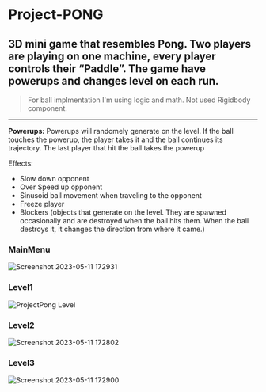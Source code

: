 # Project-PONG

3D mini game that resembles Pong. Two players are playing on one machine, every player controls their “Paddle”.
The game have powerups and changes level on each run.
-------
> For ball implmentation I'm using logic and math. 
> Not used Rigidbody component.
-------
**Powerups:**
Powerups will randomely generate on the level.  If the ball touches the powerup, the player takes it and the ball continues its trajectory. The last player that hit the ball takes the powerup 

Effects:
- Slow down opponent 
- Over Speed up opponent 
- Sinusoid ball movement when traveling to the opponent 
- Freeze player 
- Blockers (objects that generate on the level. They are spawned occasionally and are destroyed when the ball hits them. When the ball destroys it, it changes the direction from where it came.)

### MainMenu
![Screenshot 2023-05-11 172931](https://github.com/nirupamkumar/Project-PONG/assets/63305439/e4667229-b8f1-4e65-98bf-e996b0802866)

### Level1
![ProjectPong Level](https://user-images.githubusercontent.com/63305439/234290563-84df58e9-c283-4271-9cb8-7e963a0b822a.jpg)

### Level2
![Screenshot 2023-05-11 172802](https://github.com/nirupamkumar/Project-PONG/assets/63305439/9ed6bb57-ece5-4d92-b3f9-e562b1c9d477)

### Level3
![Screenshot 2023-05-11 172900](https://github.com/nirupamkumar/Project-PONG/assets/63305439/bfc15adc-b533-44be-a8a8-4b3a8c60386c)
